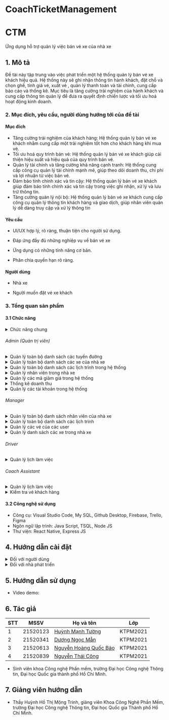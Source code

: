 # CoachTicketManagement
 
# CTM

Ứng dụng hỗ trợ quản lý việc bán vé xe của nhà xe

## 1. Mô tả 

Đề tài này tập trung vào việc phát triển một hệ thống quản lý bán vé xe khách hiệu quả. Hệ thống này sẽ ghi nhận thông tin hành
khách, đặt chỗ và chọn ghế, tính giá vé, xuất vé , quản lý thanh toán và tài chính, cung cấp báo cáo và thống kê. Mục tiêu là tăng cường
trải nghiệm của hành khách và cung cấp thông tin quản lý để đưa ra quyết định chiến lược và tối ưu hoá hoạt động kinh doanh.


### 2. Mục đích, yêu cầu, người dùng hướng tới của đề tài

#### Mục đích

* Tăng cường trải nghiệm của khách hàng: Hệ thống quản lý bán vé xe khách nhằm cung cấp một trải nghiệm tốt hơn cho khách hàng khi mua vé.
* Tối ưu hoá quy trình bán vé: Hệ thống quản lý bán vé xe khách giúp cải thiện hiệu suất và hiệu quả của quy trình bán vé.
* Quản lý tài chính và tăng cường khả năng cạnh tranh: Hệ thống cung cấp công cụ quản lý tài chính mạnh mẽ, giúp theo dõi doanh thu, chi phí và lợi nhuận từ việc bán vé.
* Đảm bảo tính chính xác và tin cậy: Hệ thống quản lý bán vé xe khách giúp đảm bảo tính chính xác và tin cậy trong việc ghi nhận, xử lý và lưu trữ thông tin.
* Tăng cường quản lý nội bộ: Hệ thống quản lý bán vé xe khách cung cấp công cụ quản lý thông tin khách hàng và giao dịch, giúp nhân viên quản lý dễ dàng truy cập và xử lý thông tin

#### Yêu cầu

* UI/UX hợp lý, rõ ràng, thuận tiện cho người sử dụng.
* Đáp ứng đầy đủ những nghiệp vụ về bán vé xe

* Ứng dụng có những tính năng cơ bản. 

* Phân chia quyền hạn rõ ràng. 

#### Người dùng

* Nhà xe 

* Người muốn đặt vé xe khách

### 3. Tổng quan sản phẩm

#### 3.1 Chức năng
<details>
  <summary>Chức năng chung</summary>
 
- Đăng nhập
- Đăng xuất
- Quên mật khẩu
- Tìm kiếm chuyến xe
- Đặt vé xe
- Báo cáo lỗi
- Chỉnh sửa thông tin tài khoản

</details>

  ###### Admin (Quản trị viên)

  <details>
    <summary>Quản lý toàn bộ danh sách các tuyến đường</summary>

  - Tìm kiếm
  - Sắp xếp
  - Xóa
  - Xem chi tiết
  - Sửa

  </details>

  <details>
    <summary>Quản lý toàn bộ danh sách các xe của nhà xe</summary>

  - Tìm kiếm
  - Xóa
  - Xem chi tiết
  - Sửa

  </details>

  <details>
    <summary>Quản lý toàn bộ danh sách các lịch trình trong hệ thống</summary>

  - Tìm kiếm
  - Thêm
  - Xóa
  - Xem chi tiết
  - Sửa

  </details>

  <details>
    <summary>Quản lý nhân viên trong nhà xe</summary>

  - Tìm kiếm
  - Thêm
  - Xóa
  - Xem chi tiết
  - Sửa

  </details>

  <details>
    <summary>Quản lý các mã giảm giá trong hệ thống</summary>

  - Thêm
  - Xóa
  - Xem chi tiết
  - Sửa

  </details>

  <details>
    <summary>Thống kê doanh thu</summary>

   - Xem chi tiết

  </details>

  <details>
    <summary>Quản lý các tài khoản trong hệ thống</summary>

  - Tìm kiếm
  - Thêm
  - Xóa
  - Xem chi tiết
  - Sửa
  - Cấp quyền (Manager, Coach Assitant, Driver)

  </details>


  ###### Manager 

  <details>
    <summary>Quản lý toàn bộ danh sách nhân viên của nhà xe</summary>

  - Tìm kiếm
  - Sắp xếp
  - Xem chi tiết
  - Sửa

  </details>

  <details>
    <summary>Quản lý toàn bộ danh sách các lịch trình </summary>

  - Tìm kiếm
  - Sắp xếp
  - Xóa
  - Xem chi tiết
  - Sửa

  </details>

  <details>
    <summary>Quản lý các vé của các user</summary>

  - Xác nhận vé
  - Hủy vé
  - Xem chi tiết

  </details>

  <details>
    <summary>Quản lý danh sách các xe trong nhà xe</summary>

  - Xem chi tiết

  </details>


  ###### Driver
<details>
<summary>Quản lý lịch làm việc </summary>

  - Tìm kiếm
  - Sắp xếp
  - Xem chi tiết

  </details>


###### Coach Assistant
<details>
<summary>Quản lý lịch làm việc </summary>

  - Tìm kiếm
  - Sắp xếp
  - Xem chi tiết

  </details>

  <details>
    <summary>Kiểm tra vé khách hàng</summary>

  - Xem chi tiết
  - Scan vé
  - Nhắc 

  </details>



#### 3.2 Công nghệ sử dụng

- Công cụ: Visual Studio Code, My SQL, Github Desktop, Firebase, Trello, Figma
- Ngôn ngữ lập trình: Java Script, TSQL, Node JS
- Thư viện: React Native, Express JS

## 4. Hướng dẫn cài đặt
<details>
    <summary>Đối với người dùng</summary>

  * Dowload phần mềm Expo Go tại.
    * Google Play:  https://play.google.com/store/apps/details?id=host.exp.exponent&hl=en_US
    * App Store: https://apps.apple.com/us/app/expo-go/id982107779
  * Scan QR code bằng Expo app tại: 
</details>

<details>
    <summary>Đối với nhà phát triển</summary>

  * Dowload, giải nén phần mềm
    * Github: https://github.com/tuonghuynh11/CoachTicketManagementApp
  * Cài đặt database
    * Khuyến nghị sử dụng các dịch vụ đám mây như Azure, AWS,… để sử dụng tất cả tính năng hiện có của chương trình  (server đi kèm với chương trình đã đóng).
  * Khởi tạo Database bằng cách chạy script chứa trong file Seed.sql
    * Tải file script tại: https://drive.google.com/drive/folders/19dLylv-vX3-xv_FsNEGTmDLlKu8OiHTl?usp=share_link
  * Kết nối với Database vừa tạo bằng cách thay đổi connectionStrings trong file .env tại thư mục server.
  * Đăng nhập với vai trò admin
      * tên đăng nhập: admin
      * mật khẩu: 12345

</details>

## 5. Hướng dẫn sử dụng

* Video demo: 

## 6. Tác giả

| STT | MSSV     | Họ và tên                                                  | Lớp      | 
| --- | -------- | ---------------------------------------------------------- | -------- | 
| 1   | 21520123| [Huỳnh Mạnh Tường](https://github.com/tuonghuynh11)           | KTPM2021 | 
| 2   | 21520341| [Dương Ngọc Mẫn](https://github.com/DNM03)              | KTPM2021 | 
| 3   | 21520613| [Nguyễn Hoàng Quốc Bảo](https://github.com/QuocBaoKho) | KTPM2021 | 
| 4   | 21520839| [Nguyễn Thái Công](https://github.com/thai-cong-nguyen)         	  | KTPM2021 |
* Sinh viên khoa Công nghệ Phần mềm, trường Đại học Công nghệ Thông tin, Đại học Quốc gia thành phố Hồ Chí Minh.

## 7. Giảng viên hướng dẫn

* Thầy Huỳnh Hồ Thị Mộng Trinh, giảng viên Khoa Công Nghệ Phần Mềm, trường Đại học Công nghệ Thông tin, Đại học Quốc gia Thành phố Hồ Chí Minh.
